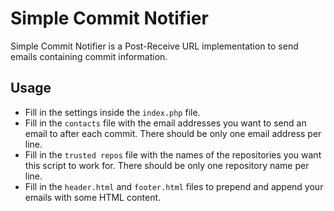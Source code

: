 Simple Commit Notifier
======================

Simple Commit Notifier is a Post-Receive URL implementation to send emails containing commit information.

Usage
-----

* Fill in the settings inside the `index.php` file.
* Fill in the `contacts` file with the email addresses you want to send an email to after each commit. There should be only one email address per line.
* Fill in the `trusted repos` file with the names of the repositories you want this script to work for. There should be only one repository name per line.
* Fill in the `header.html` and `footer.html` files to prepend and append your emails with some HTML content.

